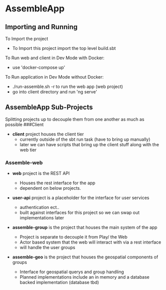 # AssembleApp

## Importing and Running
To Import the project
* To Import this project import the top level build.sbt


To Run web and client in Dev Mode with Docker:
* use 'docker-compose up'

To Run application in Dev Mode without Docker:
* ./run-assemble.sh -r to run the web app (web project)
* go into client directory and run 'ng serve'


## AssembleApp Sub-Projects
Splitting projects up to decouple them from one another as much as possible
###Client
* <b>client</b> project houses the client tier
    * currently outside of the sbt run task (have to bring up manually)
    * later we can have scripts that bring up the client stuff along with the web tier
    
### Assemble-web
* <b>web</b> project is the REST API
    * Houses the rest interface for the app
    * dependent on below projects.

* <b>user-api</b> project is a placeholder for the interface for user services
    * authentication ect..
    * built against interfaces for this project so we can swap out implementations later
    
   
* <b>assemble-group</b> is the project that houses the main system of the app

    * Project is separate to decouple it from Play/ the Web
    * Actor based system that the web will interact with via a rest interface
    * will handle the user groups
    
* <b>assemble-geo</b> is the project that houses the geospatial components of groups
    * Interface for geospatial querys and group handling
    * Planned implementations include an in memory and a database backed implementation (database tbd)
